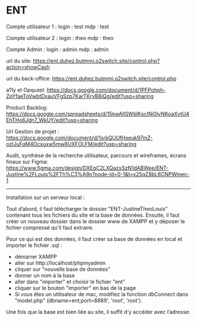 # ENT

Compte utilisateur 1 : login : test
                     mdp : test

Compte utilisateur 2 : login : theo
                     mdp : theo

Compte Admin : login : admin
               mdp : admin

url du site: https://ent.duhez.butmmi.o2switch.site/control.php?action=showCash

url du back-office: https://ent.duhez.butmmi.o2switch.site/control.php

a11y et Opquast: https://docs.google.com/document/d/1PFPohph-ZpYfaeToVwbtDxauVFgSzp7KarTKrvB8iQg/edit?usp=sharing 

Product Backlog: https://docs.google.com/spreadsheets/d/15kwAIlSWblKscINj0IvNKoaXvtU4EhTHo6Jdn7_WkUY/edit?usp=sharing

Url Gestion de projet : https://docs.google.com/document/d/1srkQUUfHxeuk97mZ-ozIJuFqM4Ocxuxw5mw8UXFOLFM/edit?usp=sharing

Audit, synthèse de la recherche utilisateur, parcours et wireframes, écrans finaux sur Figma: https://www.figma.com/design/DXEqC2LXQazsSzN1dABWee/ENT-Justine%2FLouis%2FTh%C3%A9o?node-id=0-1&t=x25qZ8bL6CNPWmec-1 

________________________________

Installation sur un serveur local :

Tout d’abord, il faut télécharger le dossier "ENT-JustineTheoLouis" contenant tous les fichiers du site et la base de données. Ensuite, il faut créer un nouveau dossier dans le dossier www de XAMPP et y déposer le fichier compressé qu'il faut extraire.

Pour ce qui est des données, il faut créer sa base de données en local et importer le fichier .sql :

- démarrer XAMPP
- aller sur http://localhost/phpmyadmin
- cliquer sur "nouvelle base de données"
- donner un nom à la base
- aller dans "importer" et choisir le fichier "ent"
- cliquer sur le bouton "importer" en bas de la page
- Si vous êtes un utilisateur de mac, modifiez la fonction  dbConnect dans "model.php" (dbname=ent;port=8889', 'root', 'root').

Une fois que la base est bien liée au site, il suffit d’y accéder avec l’adresse:

